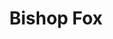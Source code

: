 ---
blog: https://bishopfox.com/blog
codehost: https://github.com/BishopFox
facebook: https://facebook.com/BishopFoxConsulting
instagram: https://instagram.com/bishopfoxconsulting
linkedin: https://linkedin.com/company/bishop-fox
logohandle: bishopfox
sort: bishopfox
title: Bishop Fox
twitter: https://x.com/bishopfox
website: https://bishopfox.com/
youtube: https://youtube.com/c/Bishopfox
---